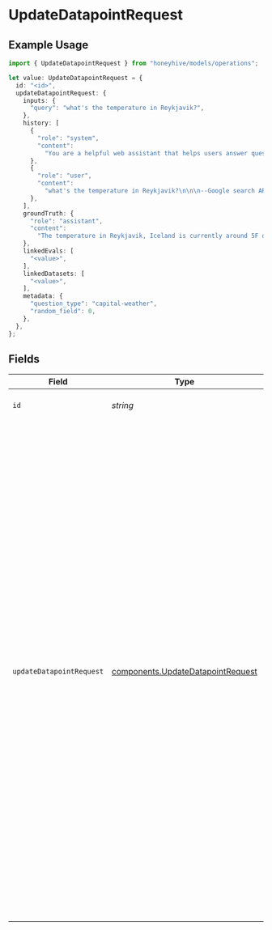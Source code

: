 # UpdateDatapointRequest

## Example Usage

```typescript
import { UpdateDatapointRequest } from "honeyhive/models/operations";

let value: UpdateDatapointRequest = {
  id: "<id>",
  updateDatapointRequest: {
    inputs: {
      "query": "what's the temperature in Reykjavik?",
    },
    history: [
      {
        "role": "system",
        "content":
          "You are a helpful web assistant that helps users answer questions about the world based on the information provided to you by Google's search API. Answer the questions as truthfully as you can. In case you are unsure about the correct answer, please respond with \"I apologize but I'm not sure.\"",
      },
      {
        "role": "user",
        "content":
          "what's the temperature in Reykjavik?\n\n\n--Google search API results below:---\n\n\"snippet\":\"2 Week Extended Forecast in Reykjavik, Iceland ; Feb 4, 29 / 20 °F · Snow showers early. Broken clouds. ; Feb 5, 27 / 16 °F · Light snow. Decreasing cloudiness.\",\"snippet_highlighted_words\":[\"Feb 4, 29 / 20 °F\"]",
      },
    ],
    groundTruth: {
      "role": "assistant",
      "content":
        "The temperature in Reykjavik, Iceland is currently around 5F or -15C. Please note that weather conditions can change rapidly, so it's best to check a reliable source for the most up-to-date information.",
    },
    linkedEvals: [
      "<value>",
    ],
    linkedDatasets: [
      "<value>",
    ],
    metadata: {
      "question_type": "capital-weather",
      "random_field": 0,
    },
  },
};
```

## Fields

| Field                                                                                                                                                                                                                                                                                                                                                                                                                                                                                                                                                                                                                                                                                                                                                                                                                                                                                                                                                                                                                                                                                                                                                                                                                                      | Type                                                                                                                                                                                                                                                                                                                                                                                                                                                                                                                                                                                                                                                                                                                                                                                                                                                                                                                                                                                                                                                                                                                                                                                                                                       | Required                                                                                                                                                                                                                                                                                                                                                                                                                                                                                                                                                                                                                                                                                                                                                                                                                                                                                                                                                                                                                                                                                                                                                                                                                                   | Description                                                                                                                                                                                                                                                                                                                                                                                                                                                                                                                                                                                                                                                                                                                                                                                                                                                                                                                                                                                                                                                                                                                                                                                                                                | Example                                                                                                                                                                                                                                                                                                                                                                                                                                                                                                                                                                                                                                                                                                                                                                                                                                                                                                                                                                                                                                                                                                                                                                                                                                    |
| ------------------------------------------------------------------------------------------------------------------------------------------------------------------------------------------------------------------------------------------------------------------------------------------------------------------------------------------------------------------------------------------------------------------------------------------------------------------------------------------------------------------------------------------------------------------------------------------------------------------------------------------------------------------------------------------------------------------------------------------------------------------------------------------------------------------------------------------------------------------------------------------------------------------------------------------------------------------------------------------------------------------------------------------------------------------------------------------------------------------------------------------------------------------------------------------------------------------------------------------ | ------------------------------------------------------------------------------------------------------------------------------------------------------------------------------------------------------------------------------------------------------------------------------------------------------------------------------------------------------------------------------------------------------------------------------------------------------------------------------------------------------------------------------------------------------------------------------------------------------------------------------------------------------------------------------------------------------------------------------------------------------------------------------------------------------------------------------------------------------------------------------------------------------------------------------------------------------------------------------------------------------------------------------------------------------------------------------------------------------------------------------------------------------------------------------------------------------------------------------------------ | ------------------------------------------------------------------------------------------------------------------------------------------------------------------------------------------------------------------------------------------------------------------------------------------------------------------------------------------------------------------------------------------------------------------------------------------------------------------------------------------------------------------------------------------------------------------------------------------------------------------------------------------------------------------------------------------------------------------------------------------------------------------------------------------------------------------------------------------------------------------------------------------------------------------------------------------------------------------------------------------------------------------------------------------------------------------------------------------------------------------------------------------------------------------------------------------------------------------------------------------ | ------------------------------------------------------------------------------------------------------------------------------------------------------------------------------------------------------------------------------------------------------------------------------------------------------------------------------------------------------------------------------------------------------------------------------------------------------------------------------------------------------------------------------------------------------------------------------------------------------------------------------------------------------------------------------------------------------------------------------------------------------------------------------------------------------------------------------------------------------------------------------------------------------------------------------------------------------------------------------------------------------------------------------------------------------------------------------------------------------------------------------------------------------------------------------------------------------------------------------------------ | ------------------------------------------------------------------------------------------------------------------------------------------------------------------------------------------------------------------------------------------------------------------------------------------------------------------------------------------------------------------------------------------------------------------------------------------------------------------------------------------------------------------------------------------------------------------------------------------------------------------------------------------------------------------------------------------------------------------------------------------------------------------------------------------------------------------------------------------------------------------------------------------------------------------------------------------------------------------------------------------------------------------------------------------------------------------------------------------------------------------------------------------------------------------------------------------------------------------------------------------ |
| `id`                                                                                                                                                                                                                                                                                                                                                                                                                                                                                                                                                                                                                                                                                                                                                                                                                                                                                                                                                                                                                                                                                                                                                                                                                                       | *string*                                                                                                                                                                                                                                                                                                                                                                                                                                                                                                                                                                                                                                                                                                                                                                                                                                                                                                                                                                                                                                                                                                                                                                                                                                   | :heavy_check_mark:                                                                                                                                                                                                                                                                                                                                                                                                                                                                                                                                                                                                                                                                                                                                                                                                                                                                                                                                                                                                                                                                                                                                                                                                                         | ID of datapoint to update                                                                                                                                                                                                                                                                                                                                                                                                                                                                                                                                                                                                                                                                                                                                                                                                                                                                                                                                                                                                                                                                                                                                                                                                                  |                                                                                                                                                                                                                                                                                                                                                                                                                                                                                                                                                                                                                                                                                                                                                                                                                                                                                                                                                                                                                                                                                                                                                                                                                                            |
| `updateDatapointRequest`                                                                                                                                                                                                                                                                                                                                                                                                                                                                                                                                                                                                                                                                                                                                                                                                                                                                                                                                                                                                                                                                                                                                                                                                                   | [components.UpdateDatapointRequest](../../models/components/updatedatapointrequest.md)                                                                                                                                                                                                                                                                                                                                                                                                                                                                                                                                                                                                                                                                                                                                                                                                                                                                                                                                                                                                                                                                                                                                                     | :heavy_check_mark:                                                                                                                                                                                                                                                                                                                                                                                                                                                                                                                                                                                                                                                                                                                                                                                                                                                                                                                                                                                                                                                                                                                                                                                                                         | N/A                                                                                                                                                                                                                                                                                                                                                                                                                                                                                                                                                                                                                                                                                                                                                                                                                                                                                                                                                                                                                                                                                                                                                                                                                                        | {<br/>"inputs": {<br/>"query": "what's the temperature in Reykjavik?"<br/>},<br/>"history": [<br/>{<br/>"role": "system",<br/>"content": "You are a helpful web assistant that helps users answer questions about the world based on the information provided to you by Google's search API. Answer the questions as truthfully as you can. In case you are unsure about the correct answer, please respond with \"I apologize but I'm not sure.\""<br/>},<br/>{<br/>"role": "user",<br/>"content": "what's the temperature in Reykjavik?\\n\\n\\n--Google search API results below:---\\n\\n\"snippet\":\"2 Week Extended Forecast in Reykjavik, Iceland ; Feb 4, 29 / 20 °F · Snow showers early. Broken clouds. ; Feb 5, 27 / 16 °F · Light snow. Decreasing cloudiness.\",\"snippet_highlighted_words\":[\"Feb 4, 29 / 20 °F\"]"<br/>}<br/>],<br/>"ground_truth": {<br/>"role": "assistant",<br/>"content": "The temperature in Reykjavik, Iceland is currently around 5F or -15C. Please note that weather conditions can change rapidly, so it's best to check a reliable source for the most up-to-date information."<br/>},<br/>"linked_event": "6bba5182-d4b1-4b29-a64a-f0a8bd964f76",<br/>"linked_evals": [],<br/>"linked_datasets": [],<br/>"metadata": {<br/>"question_type": "capital-weather",<br/>"random_field": 0<br/>}<br/>} |